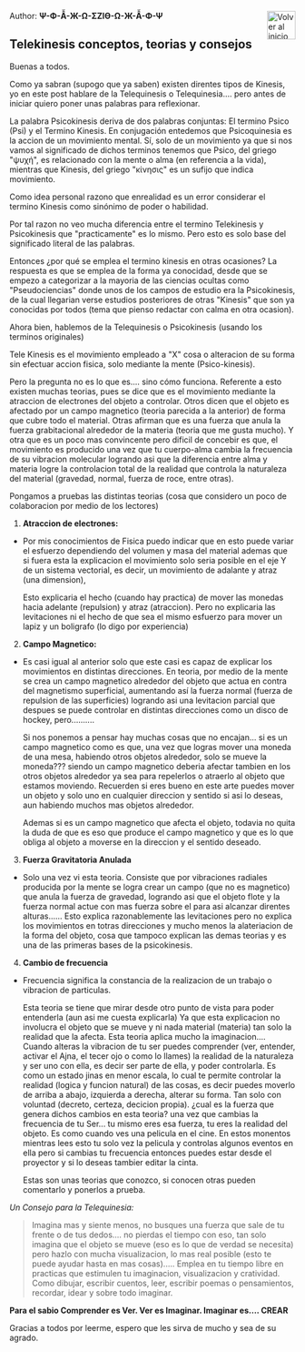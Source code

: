 Author: **Ψ-Φ-Ẫ-Ж-Ω-ΣZIӨ-Ω-Ж-Ẫ-Φ-Ψ**
<a href="https://github.com/Ocul-LB/Projecto-LB/wiki"><img align="right" alt="Volver al inicio" title="Volver al inicio " src="https://i.imgur.com/GodtzYG.png" width=50></a>

## Telekinesis conceptos, teorias y consejos

Buenas a todos.

Como ya sabran (supogo que ya saben) existen direntes tipos de Kinesis, yo en este post hablare de la Telequinesis o Telequinesia.... pero antes de iniciar quiero poner unas palabras para reflexionar.



La palabra Psicokinesis deriva de dos palabras conjuntas: El termino Psico (Psi) y el Termino Kinesis. En conjugación entedemos que Psicoquinesia es la accion de un movimiento mental. Sí, solo de un movimiento ya que si nos vamos al significado de dichos terminos tenemos que Psico, del griego "ψυχή", es relacionado con la mente o alma (en referencia a la vida), mientras que Kinesis, del griego "κίνησις" es un sufijo que indica movimiento.

Como idea personal razono que enrealidad es un error considerar el termino Kinesis como sinónimo de poder o habilidad.

Por tal razon no veo mucha diferencia entre el termino Telekinesis y Psicokinesis que "practicamente" es lo mismo.
Pero esto es solo base del significado literal de las palabras.

Entonces ¿por qué se emplea el termino kinesis en otras ocasiones? La respuesta es que se emplea de la forma ya conocidad, desde que se empezo a categorizar a la mayoria de las ciencias ocultas como "Pseudociencias" donde unos de los campos de estudio era la Psicokinesis, de la cual llegarian verse estudios posteriores de otras "Kinesis" que son ya conocidas por todos (tema que pienso redactar con calma en otra ocasion).

Ahora bien, hablemos de la Telequinesis o Psicokinesis (usando los terminos originales)



Tele Kinesis es el movimiento empleado a "X" cosa o alteracion de su forma sin efectuar accion fisica, solo mediante la mente (Psico-kinesis).

Pero la pregunta no es lo que es.... sino cómo funciona. Referente a esto existen muchas teorias, pues se dice que es el movimiento mediante la atraccion de electrones del objeto a controlar. Otros dicen que el objeto es afectado por un campo magnetico (teoria parecida a la anterior) de forma que cubre todo el material. Otras afirman que es una fuerza que anula la fuerza grabitacional alrededor de la materia (teoria que me gusta mucho). Y otra que es un poco mas convincente pero dificil de concebir es que, el movimiento es producido una vez que tu cuerpo-alma cambia la frecuencia de su vibracion molecular logrando asi que la diferencia entre alma y materia logre la controlacion total de la realidad que controla la naturaleza del material (gravedad, normal, fuerza de roce, entre otras).

Pongamos a pruebas las distintas teorias (cosa que considero un poco de colaboracion por medio de los lectores)

1. **Atraccion de electrones:**

 * Por mis conocimientos de Fisica puedo indicar que en esto puede variar el esfuerzo dependiendo del volumen y masa del material ademas que si fuera esta la explicacion el movimiento solo seria posible en el eje Y de un sistema vectorial, es decir, un movimiento de adalante y atraz (una dimension),

   Esto explicaria el hecho (cuando hay practica) de mover las monedas hacia adelante (repulsion) y atraz (atraccion). Pero no explicaria las levitaciones ni el hecho de que sea el mismo esfuerzo para mover un lapiz y un boligrafo (lo digo por experiencia)

2. **Campo Magnetico:**

 * Es casi igual al anterior solo que este casi es capaz de explicar los movimientos en distintas direcciones. En teoria, por medio de la mente se crea un campo magnetico alrededor del objeto que actua en contra del magnetismo superficial, aumentando así la fuerza normal (fuerza de repulsion de las superficies) logrando asi una levitacion parcial que despues se puede controlar en distintas direcciones como un disco de hockey, pero..........

   Si nos ponemos a pensar hay muchas cosas que no encajan... si es un campo magnetico como es que, una vez que logras mover una moneda de una mesa, habiendo otros objetos alrededor, solo se mueve la moneda??? siendo un campo magnetico deberia afectar tambien en los otros objetos alrededor ya sea para repelerlos o atraerlo al objeto que estamos moviendo. Recuerden si eres bueno en este arte puedes mover un objeto y solo uno en cualquier direccion y sentido si asi lo deseas, aun habiendo muchos mas objetos alrededor.

    Ademas si es un campo magnetico que afecta el objeto, todavia no quita la duda de que es eso que produce el campo magnetico y que es lo que obliga al objeto a moverse en la direccion y el sentido deseado.

3. **Fuerza Gravitatoria Anulada**

 * Solo una vez vi esta teoria. Consiste que por vibraciones radiales producida por la mente se logra crear un campo (que no es magnetico) que anula la fuerza de gravedad, logrando asi que el objeto flote y la fuerza normal actue con mas fuerza sobre el para asi alcanzar direntes alturas...... Esto explica razonablemente las levitaciones pero no explica los movimientos en totras direcciones y mucho menos la alateriacion de la forma del objeto, cosa que tampoco explican las demas teorias y es una de las primeras bases de la psicokinesis.

4. **Cambio de frecuencia**

 * Frecuencia significa la constancia de la realizacion de un trabajo o vibracion de particulas.

   Esta teoria se tiene que mirar desde otro punto de vista para poder entenderla (aun asi me cuesta explicarla) Ya que esta explicacion no involucra el objeto que se mueve y ni nada material (materia) tan solo la realidad que la afecta. Esta teoria aplica mucho la imaginacion.... Cuando alteras la vibracion de tu ser puedes comprender (ver, entender, activar el Ajna, el tecer ojo o como lo llames) la realidad de la naturaleza y ser uno con ella, es decir ser parte de ella, y poder controlarla. Es como un estado jinas en menor escala, lo cual te permite controlar la realidad (logica y funcion natural) de las cosas, es decir puedes moverlo de arriba a abajo, izquierda a derecha, alterar su forma. Tan solo con voluntad (decreto, certeza, decicion propia). ¿cual es la fuerza que genera dichos cambios en esta teoria? una vez que cambias la frecuencia de tu Ser... tu mismo eres esa fuerza, tu eres la realidad del objeto. Es como cuando ves una pelicula en el cine. En estos monentos mientras lees esto tu solo vez la pelicula y controlas algunos eventos en ella pero si cambias tu frecuencia entonces puedes estar desde el proyector y si lo deseas tambier editar la cinta.

    Estas son unas teorias que conozco, si conocen otras pueden comentarlo y ponerlos a prueba.


*Un Consejo para la Telequinesia:* 
> Imagina mas y siente menos, no busques una fuerza que sale de tu frente o de tus dedos.... no pierdas el tiempo con eso, tan solo imagina que el objeto se mueve (eso es lo que de verdad se necesita) pero hazlo con mucha visualizacion, lo mas real posible (esto te puede ayudar hasta en mas cosas)..... Emplea en tu tiempo libre en practicas que estimulen tu imaginacion, visualizacion y cratividad. Como dibujar, escribir cuentos, leer, escribir poemas o pensamientos, recordar, idear y sobre todo imaginar.

**Para el sabio Comprender es Ver. Ver es Imaginar. Imaginar es.... CREAR**


Gracias a todos por leerme, espero que les sirva de mucho y sea de su agrado.
